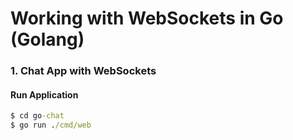 # Working with WebSockets in Go (Golang)

### 1. Chat App with WebSockets

#### Run Application

```cmd
$ cd go-chat
$ go run ./cmd/web
```
